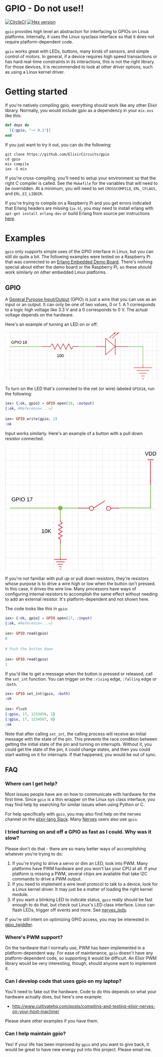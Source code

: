 # GPIO - Do not use!!

[![CircleCI](https://circleci.com/gh/ElixirCircuits/gpio.svg?style=svg)](https://circleci.com/gh/ElixirCircuits/gpio)
[![Hex version](https://img.shields.io/hexpm/v/gpio.svg "Hex version")](https://hex.pm/packages/gpio)

`gpio` provides high level an abstraction for interfacing to GPIOs
on Linux platforms. Internally, it uses the Linux sysclass interface
so that it does not require platform-dependent code.

`gpio` works great with LEDs, buttons, many kinds of sensors, and simple
control of motors. In general, if a device requires high speed transactions or
has hard real-time constraints in its interactions, this is not the right
library. For those devices, it is recommended to look at other driver options, such
as using a Linux kernel driver.

# Getting started

If you're natively compiling gpio, everything should work like any other
Elixir library. Normally, you would include gpio as a dependency in your
`mix.exs` like this:

```elixir
def deps do
  [{:gpio, "~> 0.1"}]
end
```

If you just want to try it out, you can do the following:

```shell
git clone https://github.com/ElixirCircuits/gpio
cd gpio
mix compile
iex -S mix
```

If you're cross-compiling, you'll need to setup your environment so that the
right C compiler is called. See the `Makefile` for the variables that will need
to be overridden. At a minimum, you will need to set `CROSSCOMPILE`,
`ERL_CFLAGS`, and `ERL_EI_LIBDIR`.

If you're trying to compile on a Raspberry Pi and you get errors indicated that Erlang headers are missing
(`ie.h`), you may need to install erlang with `apt-get install
erlang-dev` or build Erlang from source per instructions [here](http://elinux.org/Erlang).

# Examples

`gpio` only supports simple uses of the GPIO interface in Linux, but you can
still do quite a bit. The following examples were tested on a
Raspberry Pi that was connected to an [Erlang Embedded Demo
Board](http://solderpad.com/omerk/erlhwdemo/). There's nothing special about
either the demo board or the Raspberry Pi, so these should work similarly on
other embedded Linux platforms.

## GPIO

A [General Purpose Input/Output](https://en.wikipedia.org/wiki/General-purpose_input/output) (GPIO)
is just a wire that you can use as an input or an output. It can only be
one of two values, 0 or 1. A 1 corresponds to a logic high voltage like 3.3 V
and a 0 corresponds to 0 V. The actual voltage depends on the hardware.

Here's an example of turning an LED on or off:

![GPIO LED schematic](assets/images/schematic-gpio-led.png)

To turn on the LED that's connected to the net (or wire) labeled
`GPIO18`, run the following:

```elixir
iex> {:ok, gpio} = GPIO.open(18, :output)
{:ok, #Reference<...>}

iex> GPIO.write(gpio, 1)
:ok
```

Input works similarly. Here's an example of a button with a pull down
resistor connected.

![GPIO Button schematic](assets/images/schematic-gpio-button.png)

If you're not familiar with pull up or pull down
resistors, they're resistors whose purpose is to drive a wire
high or low when the button isn't pressed. In this case, it drives the
wire low. Many processors have ways of configuring internal resistors
to accomplish the same effect without needing to add an external resistor.
It's platform-dependent and not shown here.

The code looks like this in `gpio`:

```elixir
iex> {:ok, gpio} = GPIO.open(17, :input)
{:ok, #Reference<...>}

iex> GPIO.read(gpio)
0

# Push the button down

iex> GPIO.read(gpio)
1
```

If you'd like to get a message when the button is pressed or released, call the
`set_int` function. You can trigger on the `:rising` edge, `:falling` edge or
`:both`.

```elixir
iex> GPIO.set_int(gpio, :both)
:ok

iex> flush
{:gpio, 17, 1233456, 1}
{:gpio, 17, 1234567, 0}
:ok
```

Note that after calling `set_int`, the calling process will receive an initial
message with the state of the pin. This prevents the race condition between
getting the initial state of the pin and turning on interrupts. Without it,
you could get the state of the pin, it could change states, and then you could
start waiting on it for interrupts. If that happened, you would be out of sync.

## FAQ

### Where can I get help?

Most issues people have are on how to communicate with hardware for the first
time. Since `gpio` is a thin wrapper on the Linux sys class interface, you
may find help by searching for similar issues when using Python or C.

For help specifically with `gpio`, you may also find help on the
nerves channel on the [elixir-lang Slack](https://elixir-slackin.herokuapp.com/).
Many [Nerves](http://nerves-project.org) users also use `gpio`.

### I tried turning on and off a GPIO as fast as I could. Why was it slow?

Please don't do that - there are so many better ways of accomplishing whatever
you're trying to do:

  1. If you're trying to drive a servo or dim an LED, look into PWM. Many
     platforms have PWM hardware and you won't tax your CPU at all. If your
     platform is missing a PWM, several chips are available that take I2C
     commands to drive a PWM output.
  2. If you need to implement a wire level protocol to talk to a device, look
     for a Linux kernel driver. It may just be a matter of loading the right
     kernel module.
  3. If you want a blinking LED to indicate status, `gpio` really should
     be fast enough to do that, but check out Linux's LED class interface. Linux
     can flash LEDs, trigger off events and more. See [nerves_leds](https://github.com/nerves-project/nerves_leds).

If you're still intent on optimizing GPIO access, you may be interested in
[gpio_twiddler](https://github.com/fhunleth/gpio_twiddler).

### Where's PWM support?

On the hardware that I normally use, PWM has been implemented in a
platform-dependent way. For ease of maintenance, `gpio` doesn't have any
platform-dependent code, so supporting it would be difficult. An Elixir PWM
library would be very interesting, though, should anyone want to implement it.

### Can I develop code that uses gpio on my laptop?

You'll need to fake out the hardware. Code to do this depends
on what your hardware actually does, but here's one example:

  * http://www.cultivatehq.com/posts/compiling-and-testing-elixir-nerves-on-your-host-machine/

Please share other examples if you have them.

### Can I help maintain gpio?

Yes! If your life has been improved by `gpio` and you want to give back,
it would be great to have new energy put into this project. Please email me.

